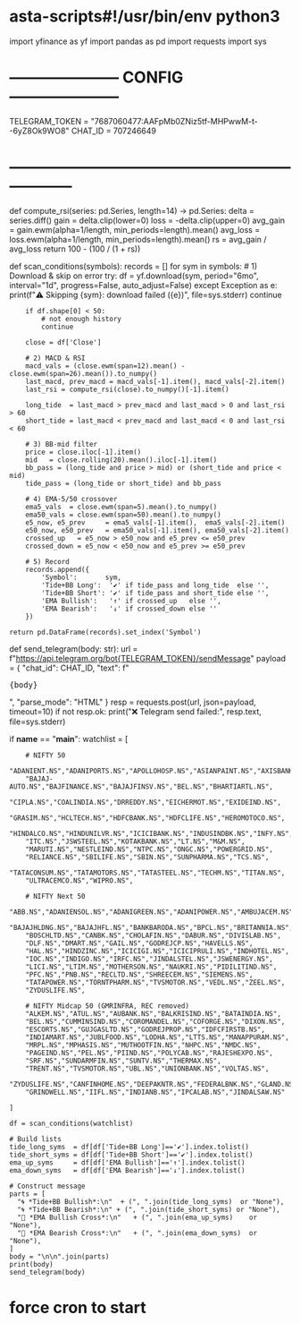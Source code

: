 # asta-scripts#!/usr/bin/env python3
import yfinance as yf
import pandas as pd
import requests
import sys

# ——————— CONFIG ———————
TELEGRAM_TOKEN = "7687060477:AAFpMb0ZNiz5tf-MHPwwM-t--6yZ8Ok9WO8"
CHAT_ID        = 707246649
# ——————————————————————

def compute_rsi(series: pd.Series, length=14) -> pd.Series:
    delta    = series.diff()
    gain     = delta.clip(lower=0)
    loss     = -delta.clip(upper=0)
    avg_gain = gain.ewm(alpha=1/length, min_periods=length).mean()
    avg_loss = loss.ewm(alpha=1/length, min_periods=length).mean()
    rs       = avg_gain / avg_loss
    return 100 - (100 / (1 + rs))

def scan_conditions(symbols):
    records = []
    for sym in symbols:
        # 1) Download & skip on error
        try:
            df = yf.download(sym, period="6mo", interval="1d",
                             progress=False, auto_adjust=False)
        except Exception as e:
            print(f"⚠️  Skipping {sym}: download failed ({e})", file=sys.stderr)
            continue

        if df.shape[0] < 50:
            # not enough history
            continue

        close = df['Close']

        # 2) MACD & RSI
        macd_vals = (close.ewm(span=12).mean() - close.ewm(span=26).mean()).to_numpy()
        last_macd, prev_macd = macd_vals[-1].item(), macd_vals[-2].item()
        last_rsi = compute_rsi(close).to_numpy()[-1].item()

        long_tide  = last_macd > prev_macd and last_macd > 0 and last_rsi > 60
        short_tide = last_macd < prev_macd and last_macd < 0 and last_rsi < 60

        # 3) BB‐mid filter
        price = close.iloc[-1].item()
        mid   = close.rolling(20).mean().iloc[-1].item()
        bb_pass = (long_tide and price > mid) or (short_tide and price < mid)
        tide_pass = (long_tide or short_tide) and bb_pass

        # 4) EMA‐5/50 crossover
        ema5_vals  = close.ewm(span=5).mean().to_numpy()
        ema50_vals = close.ewm(span=50).mean().to_numpy()
        e5_now, e5_prev     = ema5_vals[-1].item(),  ema5_vals[-2].item()
        e50_now, e50_prev   = ema50_vals[-1].item(), ema50_vals[-2].item()
        crossed_up   = e5_now > e50_now and e5_prev <= e50_prev
        crossed_down = e5_now < e50_now and e5_prev >= e50_prev

        # 5) Record
        records.append({
            'Symbol':       sym,
            'Tide+BB Long':  '✔' if tide_pass and long_tide  else '',
            'Tide+BB Short': '✔' if tide_pass and short_tide else '',
            'EMA Bullish':   '↑' if crossed_up   else '',
            'EMA Bearish':   '↓' if crossed_down else ''
        })

    return pd.DataFrame(records).set_index('Symbol')

def send_telegram(body: str):
    url = f"https://api.telegram.org/bot{TELEGRAM_TOKEN}/sendMessage"
    payload = {
        "chat_id": CHAT_ID,
        "text": f"<pre>{body}</pre>",
        "parse_mode": "HTML"
    }
    resp = requests.post(url, json=payload, timeout=10)
    if not resp.ok:
        print("❌ Telegram send failed:", resp.text, file=sys.stderr)

if __name__ == "__main__":
    watchlist = [
       
        # NIFTY 50
        "ADANIENT.NS","ADANIPORTS.NS","APOLLOHOSP.NS","ASIANPAINT.NS","AXISBANK.NS",
        "BAJAJ-AUTO.NS","BAJFINANCE.NS","BAJAJFINSV.NS","BEL.NS","BHARTIARTL.NS",
        "CIPLA.NS","COALINDIA.NS","DRREDDY.NS","EICHERMOT.NS","EXIDEIND.NS",
        "GRASIM.NS","HCLTECH.NS","HDFCBANK.NS","HDFCLIFE.NS","HEROMOTOCO.NS",
        "HINDALCO.NS","HINDUNILVR.NS","ICICIBANK.NS","INDUSINDBK.NS","INFY.NS",
        "ITC.NS","JSWSTEEL.NS","KOTAKBANK.NS","LT.NS","M&M.NS",
        "MARUTI.NS","NESTLEIND.NS","NTPC.NS","ONGC.NS","POWERGRID.NS",
        "RELIANCE.NS","SBILIFE.NS","SBIN.NS","SUNPHARMA.NS","TCS.NS",
        "TATACONSUM.NS","TATAMOTORS.NS","TATASTEEL.NS","TECHM.NS","TITAN.NS",
        "ULTRACEMCO.NS","WIPRO.NS",

        # NIFTY Next 50
        "ABB.NS","ADANIENSOL.NS","ADANIGREEN.NS","ADANIPOWER.NS","AMBUJACEM.NS",
        "BAJAJHLDNG.NS","BAJAJHFL.NS","BANKBARODA.NS","BPCL.NS","BRITANNIA.NS",
        "BOSCHLTD.NS","CANBK.NS","CHOLAFIN.NS","DABUR.NS","DIVISLAB.NS",
        "DLF.NS","DMART.NS","GAIL.NS","GODREJCP.NS","HAVELLS.NS",
        "HAL.NS","HINDZINC.NS","ICICIGI.NS","ICICIPRULI.NS","INDHOTEL.NS",
        "IOC.NS","INDIGO.NS","IRFC.NS","JINDALSTEL.NS","JSWENERGY.NS",
        "LICI.NS","LTIM.NS","MOTHERSON.NS","NAUKRI.NS","PIDILITIND.NS",
        "PFC.NS","PNB.NS","RECLTD.NS","SHREECEM.NS","SIEMENS.NS",
        "TATAPOWER.NS","TORNTPHARM.NS","TVSMOTOR.NS","VEDL.NS","ZEEL.NS",
        "ZYDUSLIFE.NS",

        # NIFTY Midcap 50 (GMRINFRA, REC removed)
        "ALKEM.NS","ATUL.NS","AUBANK.NS","BALKRISIND.NS","BATAINDIA.NS",
        "BEL.NS","CUMMINSIND.NS","COROMANDEL.NS","COFORGE.NS","DIXON.NS",
        "ESCORTS.NS","GUJGASLTD.NS","GODREJPROP.NS","IDFCFIRSTB.NS",
        "INDIAMART.NS","JUBLFOOD.NS","LODHA.NS","LTTS.NS","MANAPPURAM.NS",
        "MRPL.NS","MPHASIS.NS","MUTHOOTFIN.NS","NHPC.NS","NMDC.NS",
        "PAGEIND.NS","PEL.NS","PIIND.NS","POLYCAB.NS","RAJESHEXPO.NS",
        "SRF.NS","SUNDARMFIN.NS","SUNTV.NS","THERMAX.NS",
        "TRENT.NS","TVSMOTOR.NS","UBL.NS","UNIONBANK.NS","VOLTAS.NS",
        "ZYDUSLIFE.NS","CANFINHOME.NS","DEEPAKNTR.NS","FEDERALBNK.NS","GLAND.NS",
        "GRINDWELL.NS","IIFL.NS","INDIANB.NS","IPCALAB.NS","JINDALSAW.NS"
    
    ]

    df = scan_conditions(watchlist)

    # Build lists
    tide_long_syms  = df[df['Tide+BB Long']=='✔'].index.tolist()
    tide_short_syms = df[df['Tide+BB Short']=='✔'].index.tolist()
    ema_up_syms     = df[df['EMA Bullish']=='↑'].index.tolist()
    ema_down_syms   = df[df['EMA Bearish']=='↓'].index.tolist()

    # Construct message
    parts = [
      "🌀 *Tide+BB Bullish*:\n"  + (", ".join(tide_long_syms)  or "None"),
      "🌀 *Tide+BB Bearish*:\n" + (", ".join(tide_short_syms) or "None"),
      "🔀 *EMA Bullish Cross*:\n"   + (", ".join(ema_up_syms)    or "None"),
      "🔀 *EMA Bearish Cross*:\n"   + (", ".join(ema_down_syms)  or "None"),
    ]
    body = "\n\n".join(parts)
    print(body)
    send_telegram(body)
# force cron to start
